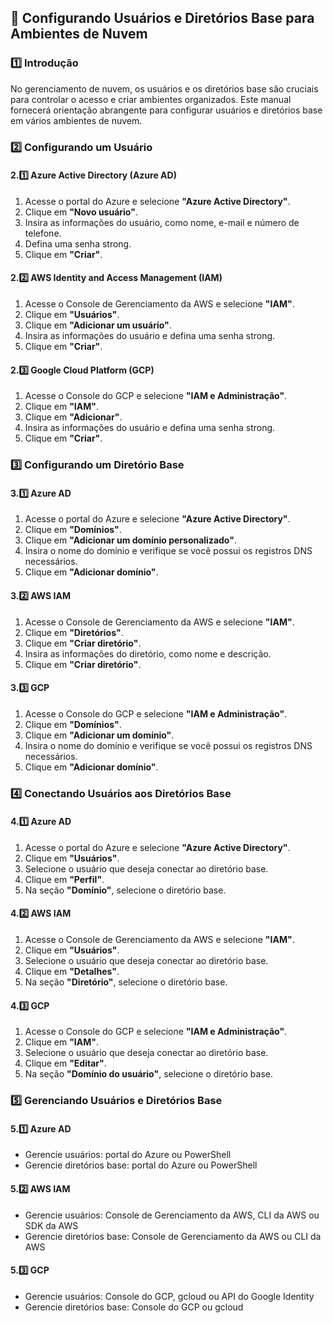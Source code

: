 ## 📝 Configurando Usuários e Diretórios Base para Ambientes de Nuvem

### 1️⃣ Introdução

No gerenciamento de nuvem, os usuários e os diretórios base são cruciais para controlar o acesso e criar ambientes organizados. Este manual fornecerá orientação abrangente para configurar usuários e diretórios base em vários ambientes de nuvem.

### 2️⃣ Configurando um Usuário

#### 2.1️⃣ Azure Active Directory (Azure AD)

1. Acesse o portal do Azure e selecione **"Azure Active Directory"**.
2. Clique em **"Novo usuário"**.
3. Insira as informações do usuário, como nome, e-mail e número de telefone.
4. Defina uma senha strong.
5. Clique em **"Criar"**.

#### 2.2️⃣ AWS Identity and Access Management (IAM)

1. Acesse o Console de Gerenciamento da AWS e selecione **"IAM"**.
2. Clique em **"Usuários"**.
3. Clique em **"Adicionar um usuário"**.
4. Insira as informações do usuário e defina uma senha strong.
5. Clique em **"Criar"**.

#### 2.3️⃣ Google Cloud Platform (GCP)

1. Acesse o Console do GCP e selecione **"IAM e Administração"**.
2. Clique em **"IAM"**.
3. Clique em **"Adicionar"**.
4. Insira as informações do usuário e defina uma senha strong.
5. Clique em **"Criar"**.

### 3️⃣ Configurando um Diretório Base

#### 3.1️⃣ Azure AD

1. Acesse o portal do Azure e selecione **"Azure Active Directory"**.
2. Clique em **"Domínios"**.
3. Clique em **"Adicionar um domínio personalizado"**.
4. Insira o nome do domínio e verifique se você possui os registros DNS necessários.
5. Clique em **"Adicionar domínio"**.

#### 3.2️⃣ AWS IAM

1. Acesse o Console de Gerenciamento da AWS e selecione **"IAM"**.
2. Clique em **"Diretórios"**.
3. Clique em **"Criar diretório"**.
4. Insira as informações do diretório, como nome e descrição.
5. Clique em **"Criar diretório"**.

#### 3.3️⃣ GCP

1. Acesse o Console do GCP e selecione **"IAM e Administração"**.
2. Clique em **"Domínios"**.
3. Clique em **"Adicionar um domínio"**.
4. Insira o nome do domínio e verifique se você possui os registros DNS necessários.
5. Clique em **"Adicionar domínio"**.

### 4️⃣ Conectando Usuários aos Diretórios Base

#### 4.1️⃣ Azure AD

1. Acesse o portal do Azure e selecione **"Azure Active Directory"**.
2. Clique em **"Usuários"**.
3. Selecione o usuário que deseja conectar ao diretório base.
4. Clique em **"Perfil"**.
5. Na seção **"Domínio"**, selecione o diretório base.

#### 4.2️⃣ AWS IAM

1. Acesse o Console de Gerenciamento da AWS e selecione **"IAM"**.
2. Clique em **"Usuários"**.
3. Selecione o usuário que deseja conectar ao diretório base.
4. Clique em **"Detalhes"**.
5. Na seção **"Diretório"**, selecione o diretório base.

#### 4.3️⃣ GCP

1. Acesse o Console do GCP e selecione **"IAM e Administração"**.
2. Clique em **"IAM"**.
3. Selecione o usuário que deseja conectar ao diretório base.
4. Clique em **"Editar"**.
5. Na seção **"Domínio do usuário"**, selecione o diretório base.

### 5️⃣ Gerenciando Usuários e Diretórios Base

#### 5.1️⃣ Azure AD

* Gerencie usuários: portal do Azure ou PowerShell
* Gerencie diretórios base: portal do Azure ou PowerShell

#### 5.2️⃣ AWS IAM

* Gerencie usuários: Console de Gerenciamento da AWS, CLI da AWS ou SDK da AWS
* Gerencie diretórios base: Console de Gerenciamento da AWS ou CLI da AWS

#### 5.3️⃣ GCP

* Gerencie usuários: Console do GCP, gcloud ou API do Google Identity
* Gerencie diretórios base: Console do GCP ou gcloud